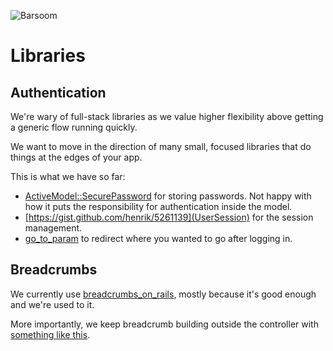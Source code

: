 ![Barsoom](http://barsoom.se/barsoom.png)

# Libraries

## Authentication

We're wary of full-stack libraries as we value higher flexibility above getting a generic flow running quickly.

We want to move in the direction of many small, focused libraries that do things at the edges of your app.

This is what we have so far:

* [ActiveModel::SecurePassword](http://api.rubyonrails.org/classes/ActiveModel/SecurePassword/ClassMethods.html) for storing passwords. Not happy with how it puts the responsibility for authentication inside the model.
* [https://gist.github.com/henrik/5261139](UserSession) for the session management.
* [go_to_param](https://github.com/henrik/go_to_param/) to redirect where you wanted to go after logging in.

## Breadcrumbs

We currently use [breadcrumbs_on_rails](https://github.com/weppos/breadcrumbs_on_rails), mostly because it's good enough and we're used to it.

More importantly, we keep breadcrumb building outside the controller with [something like this](https://gist.github.com/henrik/5637729).
